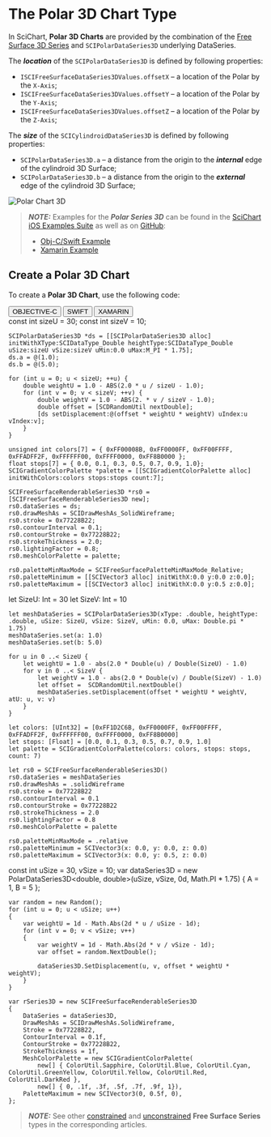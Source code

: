 # The Polar 3D Chart Type
In SciChart, **Polar 3D Charts** are provided by the combination of the [Free Surface 3D Series](free-surface-series-3d.html) and `SCIPolarDataSeries3D` underlying DataSeries.

The ***location*** of the `SCIPolarDataSeries3D` is defined by following properties:
- `ISCIFreeSurfaceDataSeries3DValues.offsetX` – a location of the Polar by the `X-Axis`;
- `ISCIFreeSurfaceDataSeries3DValues.offsetY` – a location of the Polar by the `Y-Axis`;
- `ISCIFreeSurfaceDataSeries3DValues.offsetZ` – a location of the Polar by the `Z-Axis`;

The ***size*** of the `SCICylindroidDataSeries3D` is defined by following properties:
- `SCIPolarDataSeries3D.a` – a distance from the origin to the ***internal*** edge of the cylindroid 3D Surface;
- `SCIPolarDataSeries3D.b` – a distance from the origin to the ***external*** edge of the cylindroid 3D Surface;

![Polar Chart 3D](img/chart-types-3d/free-surface-3d-polar.png)

> **_NOTE:_** Examples for the ***Polar Series 3D*** can be found in the [SciChart iOS Examples Suite](https://www.scichart.com/examples/ios-chart/) as well as on [GitHub](https://github.com/ABTSoftware/SciChart.iOS.Examples):
> 
> - [Obj-C/Swift Example](https://www.scichart.com/example/ios-3d-chart-example-simple-polar/)
> - [Xamarin Example](https://www.scichart.com/example/xamarin-3d-chart-example-simple-polar/)

## Create a Polar 3D Chart
To create a **Polar 3D Chart**, use the following code:

<div class="code-snippet-tabs">
  <button class="code-snippet-tab" onclick="showCodeFor(event, 'objectivec')">OBJECTIVE-C</button>
  <button class="code-snippet-tab" onclick="showCodeFor(event, 'swift')">SWIFT</button>
  <button class="code-snippet-tab" onclick="showCodeFor(event, 'cs')">XAMARIN</button>
</div>
<div class="code-snippet" id="objectivec">
    const int sizeU = 30;
    const int sizeV = 10;

    SCIPolarDataSeries3D *ds = [[SCIPolarDataSeries3D alloc] initWithXType:SCIDataType_Double heightType:SCIDataType_Double uSize:sizeU vSize:sizeV uMin:0.0 uMax:M_PI * 1.75];
    ds.a = @(1.0);
    ds.b = @(5.0);
    
    for (int u = 0; u < sizeU; ++u) {
        double weightU = 1.0 - ABS(2.0 * u / sizeU - 1.0);
        for (int v = 0; v < sizeV; ++v) {
            double weightV = 1.0 - ABS(2. * v / sizeV - 1.0);
            double offset = [SCDRandomUtil nextDouble];
            [ds setDisplacement:@(offset * weightU * weightV) uIndex:u vIndex:v];
        }
    }
    
    unsigned int colors[7] = { 0xFF00008B, 0xFF0000FF, 0xFF00FFFF, 0xFFADFF2F, 0xFFFFFF00, 0xFFFF0000, 0xFF8B0000 };
    float stops[7] = { 0.0, 0.1, 0.3, 0.5, 0.7, 0.9, 1.0};
    SCIGradientColorPalette *palette = [[SCIGradientColorPalette alloc] initWithColors:colors stops:stops count:7];
    
    SCIFreeSurfaceRenderableSeries3D *rs0 = [SCIFreeSurfaceRenderableSeries3D new];
    rs0.dataSeries = ds;
    rs0.drawMeshAs = SCIDrawMeshAs_SolidWireframe;
    rs0.stroke = 0x77228B22;
    rs0.contourInterval = 0.1;
    rs0.contourStroke = 0x77228B22;
    rs0.strokeThickness = 2.0;
    rs0.lightingFactor = 0.8;
    rs0.meshColorPalette = palette;
    
    rs0.paletteMinMaxMode = SCIFreeSurfacePaletteMinMaxMode_Relative;
    rs0.paletteMinimum = [[SCIVector3 alloc] initWithX:0.0 y:0.0 z:0.0];
    rs0.paletteMaximum = [[SCIVector3 alloc] initWithX:0.0 y:0.5 z:0.0];
</div>
<div class="code-snippet" id="swift">
    let SizeU: Int = 30
    let SizeV: Int = 10

    let meshDataSeries = SCIPolarDataSeries3D(xType: .double, heightType: .double, uSize: SizeU, vSize: SizeV, uMin: 0.0, uMax: Double.pi * 1.75)
    meshDataSeries.set(a: 1.0)
    meshDataSeries.set(b: 5.0)

    for u in 0 ..< SizeU {
        let weightU = 1.0 - abs(2.0 * Double(u) / Double(SizeU) - 1.0)
        for v in 0 ..< SizeV {
            let weightV = 1.0 - abs(2.0 * Double(v) / Double(SizeV) - 1.0)
            let offset =  SCDRandomUtil.nextDouble()
            meshDataSeries.setDisplacement(offset * weightU * weightV, atU: u, v: v)
        }
    }
    
    let colors: [UInt32] = [0xFF1D2C6B, 0xFF0000FF, 0xFF00FFFF, 0xFFADFF2F, 0xFFFFFF00, 0xFFFF0000, 0xFF8B0000]
    let stops: [Float] = [0.0, 0.1, 0.3, 0.5, 0.7, 0.9, 1.0]
    let palette = SCIGradientColorPalette(colors: colors, stops: stops, count: 7)
    
    let rs0 = SCIFreeSurfaceRenderableSeries3D()
    rs0.dataSeries = meshDataSeries
    rs0.drawMeshAs = .solidWireframe
    rs0.stroke = 0x77228B22
    rs0.contourInterval = 0.1
    rs0.contourStroke = 0x77228B22
    rs0.strokeThickness = 2.0
    rs0.lightingFactor = 0.8
    rs0.meshColorPalette = palette
    
    rs0.paletteMinMaxMode = .relative
    rs0.paletteMinimum = SCIVector3(x: 0.0, y: 0.0, z: 0.0)
    rs0.paletteMaximum = SCIVector3(x: 0.0, y: 0.5, z: 0.0)
</div>
<div class="code-snippet" id="cs">
    const int uSize = 30, vSize = 10;
    var dataSeries3D = new PolarDataSeries3D&lt;double, double&gt;(uSize, vSize, 0d, Math.PI * 1.75) { A = 1, B = 5 };

    var random = new Random();
    for (int u = 0; u < uSize; u++)
    {
        var weightU = 1d - Math.Abs(2d * u / uSize - 1d);
        for (int v = 0; v < vSize; v++)
        {
            var weightV = 1d - Math.Abs(2d * v / vSize - 1d);
            var offset = random.NextDouble();

            dataSeries3D.SetDisplacement(u, v, offset * weightU * weightV);
        }
    }

    var rSeries3D = new SCIFreeSurfaceRenderableSeries3D
    {
        DataSeries = dataSeries3D,
        DrawMeshAs = SCIDrawMeshAs.SolidWireframe,
        Stroke = 0x77228B22,
        ContourInterval = 0.1f,
        ContourStroke = 0x77228B22,
        StrokeThickness = 1f,
        MeshColorPalette = new SCIGradientColorPalette(
            new[] { ColorUtil.Sapphire, ColorUtil.Blue, ColorUtil.Cyan, ColorUtil.GreenYellow, ColorUtil.Yellow, ColorUtil.Red, ColorUtil.DarkRed },
            new[] { 0, .1f, .3f, .5f, .7f, .9f, 1}),
        PaletteMaximum = new SCIVector3(0, 0.5f, 0),
    };
</div>

> **_NOTE:_** See other [constrained](free-surface-series-3d.html#constrained-free-surface-3d-types) and [unconstrained](free-surface-series-3d.html#unconstrained-free-surface-3d-type) **Free Surface Series** types in the corresponding articles.